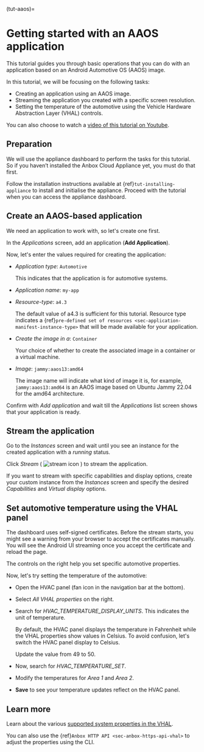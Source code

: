 (tut-aaos)=
# Getting started with an AAOS application

This tutorial guides you through basic operations that you can do with an application based on an Android Automotive OS (AAOS) image. 

In this tutorial, we will be focusing on the following tasks:
- Creating an application using an AAOS image.
- Streaming the application you created with a specific screen resolution.
- Setting the temperature of the automotive using the Vehicle Hardware Abstraction Layer (VHAL) controls.

You can also choose to watch a [video of this tutorial on Youtube](https://www.youtube.com/watch?v=irx2ylMalos).

## Preparation

We will use the appliance dashboard to perform the tasks for this tutorial. So if you haven’t installed the Anbox Cloud Appliance yet, you must do that first.

Follow the installation instructions available at {ref}`tut-installing-appliance` to install and initialise the appliance. Proceed with the tutorial when you can access the appliance dashboard.

## Create an AAOS-based application

We need an application to work with, so let's create one first.

In the *Applications* screen, add an application (**Add Application**).

Now, let's enter the values required for creating the application:
- *Application type*: `Automotive`

    This indicates that the application is for automotive systems.
- *Application name*: `my-app`
- *Resource-type*: `a4.3`

    The default value of a4.3 is sufficient for this tutorial. Resource type indicates a {ref}`pre-defined set of resources <sec-application-manifest-instance-type>` that will be made available for your application.
- *Create the image in a*: `Container`

    Your choice of whether to create the associated image in a container or a virtual machine.
- *Image*: `jammy:aaos13:amd64`

    The image name will indicate what kind of image it is, for example, `jammy:aaos13:amd64` is an AAOS image based on Ubuntu Jammy 22.04 for the amd64 architecture.

Confirm with *Add application* and wait till the *Applications* list screen shows that your application is ready.

## Stream the application

Go to the *Instances* screen and wait until you see an instance for the created application with a *running* status.

Click *Stream* ( ![stream icon](/images/join-session-icon.png) ) to stream the application.

If you want to stream with specific capabilities and display options, create your custom instance from the *Instances* screen and specify the desired *Capabilities* and *Virtual display* options.

## Set automotive temperature using the VHAL panel

The dashboard uses self-signed certificates. Before the stream starts, you might see a warning from your browser to accept the certificates manually. You will see the Android UI streaming once you accept the certificate and reload the page.

The controls on the right help you set specific automotive properties.

Now, let's try setting the temperature of the automotive:

- Open the HVAC panel (fan icon in the navigation bar at the bottom).
- Select *All VHAL properties* on the right.
- Search for *HVAC_TEMPERATURE_DISPLAY_UNITS*. This indicates the unit of temperature.

    By default, the HVAC panel displays the temperature in Fahrenheit while the VHAL properties show values in Celsius. To avoid confusion, let's switch the HVAC panel display to Celsius.

    Update the value from 49 to 50.
- Now, search for *HVAC_TEMPERATURE_SET*.
- Modify the temperatures for *Area 1* and *Area 2*.
- **Save** to see your temperature updates reflect on the HVAC panel.

## Learn more

Learn about the various [supported system properties in the VHAL](https://source.android.com/docs/automotive/vhal/system-properties).

You can also use the {ref}`Anbox HTTP API <sec-anbox-https-api-vhal>` to adjust the properties using the CLI.
